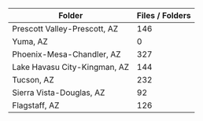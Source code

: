 | Folder                       |   Files / Folders |
|------------------------------|-------------------|
| Prescott Valley-Prescott, AZ |               146 |
| Yuma, AZ                     |                 0 |
| Phoenix-Mesa-Chandler, AZ    |               327 |
| Lake Havasu City-Kingman, AZ |               144 |
| Tucson, AZ                   |               232 |
| Sierra Vista-Douglas, AZ     |                92 |
| Flagstaff, AZ                |               126 |